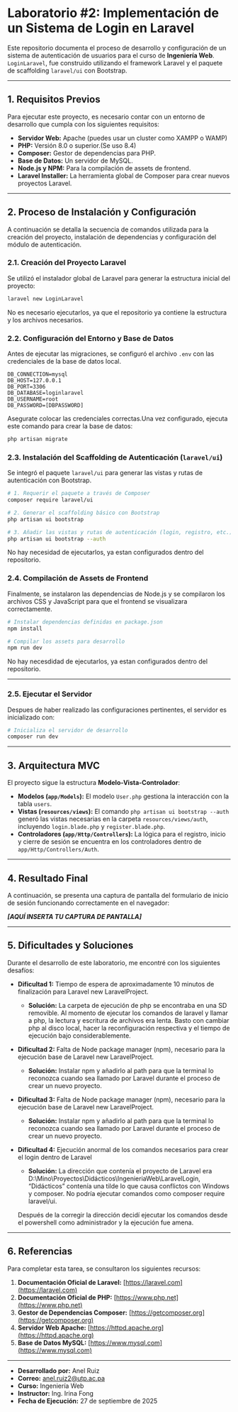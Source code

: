 
# Laboratorio #2: Implementación de un Sistema de Login en Laravel

Este repositorio documenta el proceso de desarrollo y configuración de un sistema de autenticación de usuarios para el curso de **Ingeniería Web**. `LoginLaravel`, fue construido utilizando el framework Laravel y el paquete de scaffolding `laravel/ui` con Bootstrap.

---

## 1. Requisitos Previos

Para ejecutar este proyecto, es necesario contar con un entorno de desarrollo que cumpla con los siguientes requisitos:

*   **Servidor Web:** Apache (puedes usar un cluster como XAMPP o WAMP)
*   **PHP:** Versión 8.0 o superior.(Se uso 8.4)
*   **Composer:** Gestor de dependencias para PHP.
*   **Base de Datos:** Un servidor de MySQL.
*   **Node.js y NPM:** Para la compilación de assets de frontend.
*   **Laravel Installer:** La herramienta global de Composer para crear nuevos proyectos Laravel.

---

## 2. Proceso de Instalación y Configuración

A continuación se detalla la secuencia de comandos utilizada para la creación del proyecto, instalación de dependencias y configuración del módulo de autenticación.

### 2.1. Creación del Proyecto Laravel

Se utilizó el instalador global de Laravel para generar la estructura inicial del proyecto:

```bash
laravel new LoginLaravel
```

No es necesario ejecutarlos, ya que el repositorio ya contiene la estructura y los archivos necesarios.

### 2.2. Configuración del Entorno y Base de Datos

Antes de ejecutar las migraciones, se configuró el archivo `.env` con las credenciales de la base de datos local.

```dotenv
DB_CONNECTION=mysql
DB_HOST=127.0.0.1
DB_PORT=3306
DB_DATABASE=loginlaravel
DB_USERNAME=root
DB_PASSWORD=[DBPASSWORD]
```
Asegurate colocar las credenciales correctas.Una vez configurado, ejecuta este comando para crear la base de datos:

```bash
php artisan migrate
```

### 2.3. Instalación del Scaffolding de Autenticación (`laravel/ui`)

Se integró el paquete `laravel/ui` para generar las vistas y rutas de autenticación con Bootstrap.


```bash
# 1. Requerir el paquete a través de Composer
composer require laravel/ui

# 2. Generar el scaffolding básico con Bootstrap
php artisan ui bootstrap

# 3. Añadir las vistas y rutas de autenticación (login, registro, etc.)
php artisan ui bootstrap --auth
```
No hay necesidad de ejecutarlos, ya estan configurados dentro del repositorio.

### 2.4. Compilación de Assets de Frontend

Finalmente, se instalaron las dependencias de Node.js y se compilaron los archivos CSS y JavaScript para que el frontend se visualizara correctamente.

```bash
# Instalar dependencias definidas en package.json
npm install

# Compilar los assets para desarrollo
npm run dev
```
No hay necesdidad de ejecutarlos, ya estan configurados dentro del repositorio.

---
### 2.5. Ejecutar el Servidor

Despues de haber realizado las configuraciones pertinentes, el servidor es inicializado con:

```bash
# Inicializa el servidor de desarrollo
composer run dev
```

---
## 3. Arquitectura MVC

El proyecto sigue la estructura **Modelo-Vista-Controlador**:
*   **Modelos (`app/Models`):** El modelo `User.php` gestiona la interacción con la tabla `users`.
*   **Vistas (`resources/views`):** El comando `php artisan ui bootstrap --auth` generó las vistas necesarias en la carpeta `resources/views/auth`, incluyendo `login.blade.php` y `register.blade.php`.
*   **Controladores (`app/Http/Controllers`):** La lógica para el registro, inicio y cierre de sesión se encuentra en los controladores dentro de `app/Http/Controllers/Auth`.

---

## 4. Resultado Final

A continuación, se presenta una captura de pantalla del formulario de inicio de sesión funcionando correctamente en el navegador:

_**[AQUÍ INSERTA TU CAPTURA DE PANTALLA]**_

---

## 5. Dificultades y Soluciones

Durante el desarrollo de este laboratorio, me encontré con los siguientes desafíos:

*   **Dificultad 1:** Tiempo de espera de aproximadamente 10 minutos de finalización para Laravel new LaravelProject. 
    *   **Solución:** La carpeta de ejecución de php se encontraba en una SD removible. Al momento de ejecutar los comandos de laravel y llamar a php, la lectura y escritura de archivos era lenta. Basto con cambiar php al disco local, hacer la reconfiguración respectiva y el tiempo de ejecución bajo considerablemente. 

*   **Dificultad 2:** Falta de Node package manager (npm), necesario para la ejecución base de Laravel new LaravelProject.
    *   **Solución:** Instalar npm y añadirlo al path para que la terminal lo reconozca cuando sea llamado por Laravel durante el proceso de crear un nuevo proyecto.

*   **Dificultad 3:** Falta de Node package manager (npm), necesario para la ejecución base de Laravel new LaravelProject.
    *   **Solución:** Instalar npm y añadirlo al path para que la terminal lo reconozca cuando sea llamado por Laravel durante el proceso de crear un nuevo proyecto.

*   **Dificultad 4:** Ejecución anormal de los comandos necesarios para crear el login dentro de Laravel
    *   **Solución:** La dirección que contenía el proyecto de Laravel era D:\Mino\Proyectos\Didácticos\IngenieriaWeb\LaravelLogin, “Didácticos” contenía una tilde lo que causa conflictos con Windows y composer. No podría ejecutar comandos como composer require laravel/ui.  

    Después de la corregir la dirección decidí ejecutar los comandos desde el powershell como administrador y la ejecución fue amena. 


---

## 6. Referencias

Para completar esta tarea, se consultaron los siguientes recursos:

1.  **Documentación Oficial de Laravel:** [https://laravel.com](https://laravel.com)
2.  **Documentación Oficial de PHP:** [https://www.php.net](https://www.php.net)
3.  **Gestor de Dependencias Composer:** [https://getcomposer.org](https://getcomposer.org)
4.  **Servidor Web Apache:** [https://httpd.apache.org](https://httpd.apache.org)
5.  **Base de Datos MySQL:** [https://www.mysql.com](https://www.mysql.com)

---

*   **Desarrollado por:** Anel Ruiz
*   **Correo:** anel.ruiz2@utp.ac.pa
*   **Curso:** Ingeniería Web
*   **Instructor:** Ing. Irina Fong
*   **Fecha de Ejecución:** 27 de septiembre de 2025

```